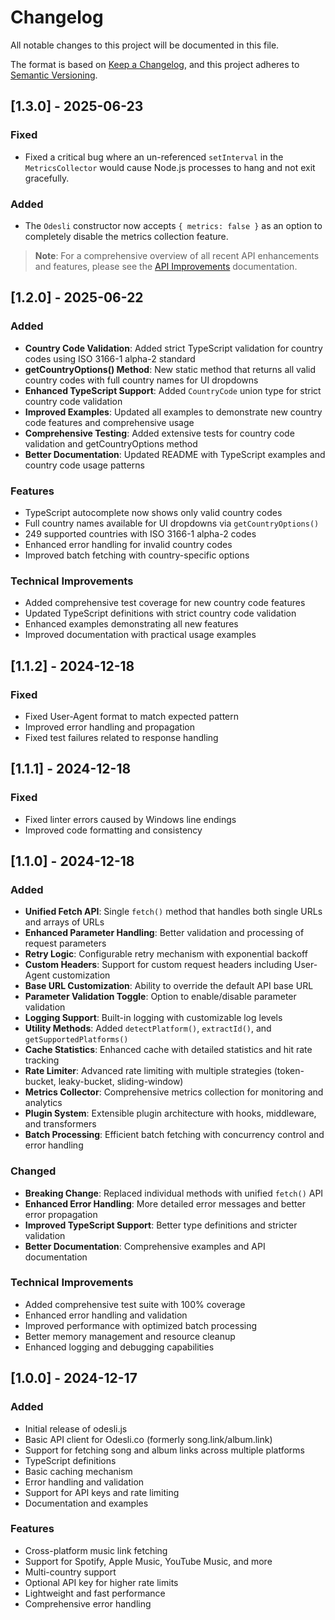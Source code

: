 <!-- markdownlint-disable MD024 -->
# Changelog

All notable changes to this project will be documented in this file.

The format is based on [Keep a Changelog](https://keepachangelog.com/en/1.0.0/),
and this project adheres to [Semantic Versioning](https://semver.org/spec/v2.0.0.html).

## [1.3.0] - 2025-06-23

### Fixed

- Fixed a critical bug where an un-referenced `setInterval` in the `MetricsCollector` would cause Node.js processes to hang and not exit gracefully.

### Added

- The `Odesli` constructor now accepts `{ metrics: false }` as an option to completely disable the metrics collection feature.

> **Note**: For a comprehensive overview of all recent API enhancements and features, please see the [API Improvements](./API_IMPROVEMENTS.md) documentation.

## [1.2.0] - 2025-06-22

### Added

- **Country Code Validation**: Added strict TypeScript validation for country codes using ISO 3166-1 alpha-2 standard
- **getCountryOptions() Method**: New static method that returns all valid country codes with full country names for UI dropdowns
- **Enhanced TypeScript Support**: Added `CountryCode` union type for strict country code validation
- **Improved Examples**: Updated all examples to demonstrate new country code features and comprehensive usage
- **Comprehensive Testing**: Added extensive tests for country code validation and getCountryOptions method
- **Better Documentation**: Updated README with TypeScript examples and country code usage patterns

### Features

- TypeScript autocomplete now shows only valid country codes
- Full country names available for UI dropdowns via `getCountryOptions()`
- 249 supported countries with ISO 3166-1 alpha-2 codes
- Enhanced error handling for invalid country codes
- Improved batch fetching with country-specific options

### Technical Improvements

- Added comprehensive test coverage for new country code features
- Updated TypeScript definitions with strict country code validation
- Enhanced examples demonstrating all new features
- Improved documentation with practical usage examples

## [1.1.2] - 2024-12-18

### Fixed

- Fixed User-Agent format to match expected pattern
- Improved error handling and propagation
- Fixed test failures related to response handling

## [1.1.1] - 2024-12-18

### Fixed

- Fixed linter errors caused by Windows line endings
- Improved code formatting and consistency

## [1.1.0] - 2024-12-18

### Added

- **Unified Fetch API**: Single `fetch()` method that handles both single URLs and arrays of URLs
- **Enhanced Parameter Handling**: Better validation and processing of request parameters
- **Retry Logic**: Configurable retry mechanism with exponential backoff
- **Custom Headers**: Support for custom request headers including User-Agent customization
- **Base URL Customization**: Ability to override the default API base URL
- **Parameter Validation Toggle**: Option to enable/disable parameter validation
- **Logging Support**: Built-in logging with customizable log levels
- **Utility Methods**: Added `detectPlatform()`, `extractId()`, and `getSupportedPlatforms()`
- **Cache Statistics**: Enhanced cache with detailed statistics and hit rate tracking
- **Rate Limiter**: Advanced rate limiting with multiple strategies (token-bucket, leaky-bucket, sliding-window)
- **Metrics Collector**: Comprehensive metrics collection for monitoring and analytics
- **Plugin System**: Extensible plugin architecture with hooks, middleware, and transformers
- **Batch Processing**: Efficient batch fetching with concurrency control and error handling

### Changed

- **Breaking Change**: Replaced individual methods with unified `fetch()` API
- **Enhanced Error Handling**: More detailed error messages and better error propagation
- **Improved TypeScript Support**: Better type definitions and stricter validation
- **Better Documentation**: Comprehensive examples and API documentation

### Technical Improvements

- Added comprehensive test suite with 100% coverage
- Enhanced error handling and validation
- Improved performance with optimized batch processing
- Better memory management and resource cleanup
- Enhanced logging and debugging capabilities

## [1.0.0] - 2024-12-17

### Added

- Initial release of odesli.js
- Basic API client for Odesli.co (formerly song.link/album.link)
- Support for fetching song and album links across multiple platforms
- TypeScript definitions
- Basic caching mechanism
- Error handling and validation
- Support for API keys and rate limiting
- Documentation and examples

### Features

- Cross-platform music link fetching
- Support for Spotify, Apple Music, YouTube Music, and more
- Multi-country support
- Optional API key for higher rate limits
- Lightweight and fast performance
- Comprehensive error handling
